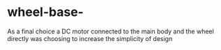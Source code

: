 # wheel-base- 
As a final choice a DC motor connected to the main body and the wheel directly was choosing to increase the simplicity of design 
